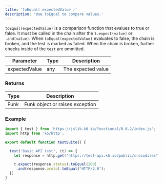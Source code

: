 ```yaml
---
title: 'toEqual( expectedValue )'
description: 'Use toEqual to compare values.'
---
```


`toEqual(expectedValue)` is a comparison function that evalues to true or false. It must be called in the chain after the `t.expect(value)` or `.and(value)`. 
When `toEqual(expectedValue)` evaluates to false, the chain is broken, and the test is marked as failed. When the chain is broken, further checks inside of the `test` are ommitted. 



| Parameter      | Type   | Description                                                                          |
| -------------- | ------ | ------------------------------------------------------------------------------------ |
| expectedValue  | any    | The expected value |


### Returns

| Type   | Description                     |
| ------ | ------------------------------- |
| Funk   | Funk object or raises exception |

### Example

<CodeGroup labels={[]}>

```javascript
import { test } from 'https://jslib.k6.io/functional/0.0.2/index.js';
import http from 'k6/http';

export default function testSuite() {

  test('Basic API test', (t) => {
    let response = http.get("https://test-api.k6.io/public/crocodiles")

    t.expect(response.status).toEqual(200)
     .and(response.proto).toEqual("HTTP/2.0");
  })
}
```

</CodeGroup>

